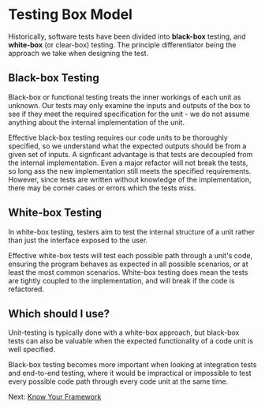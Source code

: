 # Testing Box Model

Historically, software tests have been divided into **black-box** testing, and
**white-box** (or clear-box) testing. The principle differentiator being the
approach we take when designing the test.

## Black-box Testing

Black-box or functional testing treats the inner workings of each unit as
unknown. Our tests may only examine the inputs and outputs of the box to see if
they meet the required specification for the unit - we do not assume anything
about the internal implementation of the unit.

Effective black-box testing requires our code units to be thoroughly specified,
so we understand what the expected outputs should be from a given set of inputs.
A signficant advantage is that tests are decoupled from the internal
implementation. Even a major refactor will not break the tests, so long ass the
new implementation still meets the specified requirements. However, since tests
are written without knowledge of the implementation, there may be corner cases
or errors which the tests miss.

## White-box Testing

In white-box testing, testers aim to test the internal structure of a unit
rather than just the interface exposed to the user.

Effective white-box tests will test each possible path through a unit's code,
ensuring the program behaves as expected in all possible scenarios, or at least
the most common scenarios. White-box testing does mean the tests are tightly
coupled to the implementation, and will break if the code is refactored.

## Which should I use?

Unit-testing is typically done with a white-box approach, but black-box tests
can also be valuable when the expected functionality of a code unit is well
specified.

Black-box testing becomes more important when looking at integration tests and
end-to-end testing, where it would be impractical or impossible to test every
possible code path through every code unit at the same time.

Next: [Know Your Framework](framework.md)
